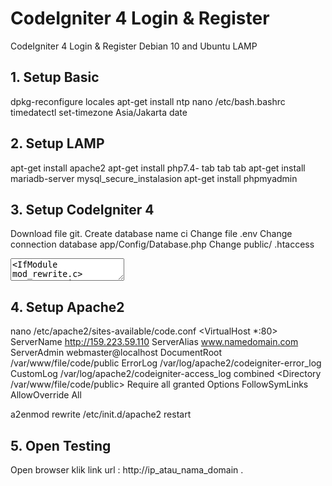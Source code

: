 # CodeIgniter 4 Login & Register
CodeIgniter 4 Login &amp; Register Debian 10 and Ubuntu LAMP
> 
## 1. Setup Basic
dpkg-reconfigure locales
apt-get install ntp
nano /etc/bash.bashrc
timedatectl set-timezone Asia/Jakarta
date

## 2. Setup LAMP
apt-get install apache2
apt-get install php7.4- tab tab tab
apt-get install mariadb-server
mysql_secure_instalasion
apt-get install phpmyadmin

## 3. Setup CodeIgniter 4
Download file git.
Create database name ci
Change file .env
Change connection database app/Config/Database.php
Change public/ .htaccess
<textarea>
<IfModule mod_rewrite.c>
        Options +FollowSymlinks
        RewriteEngine On
        RewriteBase /
        RewriteCond %{REQUEST_FILENAME} !-f
        RewriteCond %{REQUEST_FILENAME} !-d
        RewriteCond $1 !^(index\.php|robots\.txt)
        RewriteRule ^(.*)$ index.php?/$1 [L]
</IfModule mod_rewrite.c>
</textarea>

## 4. Setup Apache2
nano /etc/apache2/sites-available/code.conf
<VirtualHost *:80>
    ServerName http://159.223.59.110
    ServerAlias www.namedomain.com
    ServerAdmin webmaster@localhost
    DocumentRoot /var/www/file/code/public
    ErrorLog /var/log/apache2/codeigniter-error_log
    CustomLog /var/log/apache2/codeigniter-access_log combined
    <Directory /var/www/file/code/public>
        Require all granted
        Options FollowSymLinks
        AllowOverride All
    </Directory>
</VirtualHost>

a2enmod rewrite
/etc/init.d/apache2 restart

## 5. Open Testing
Open browser klik link url : http://ip_atau_nama_domain .
